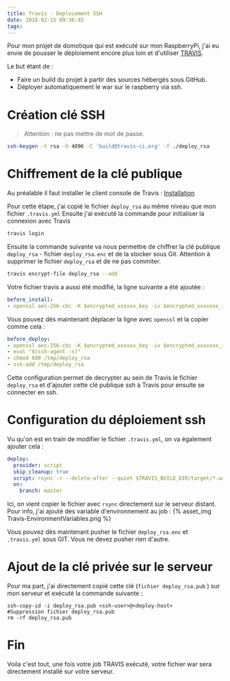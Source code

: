 ```yaml
---
title: Travis - Deploiement SSH
date: 2018-02-15 09:36:45
tags:
---
```


Pour mon projet de domotique qui est exécuté sur mon RaspberryPi, j'ai eu envie de pousser le déploiement encore plus loin et d'utiliser [TRAVIS](https://travis-ci.org/).

Le but étant de :
- Faire un build du projet à partir des sources hébergés sous GitHub.
- Déployer automatiquement le war sur le raspberry via ssh.


# Création clé SSH

> Attention : ne pas mettre de mot de passe.

```sh
ssh-keygen -t rsa -b 4096 -C 'build@travis-ci.org' -f ./deploy_rsa
```

# Chiffrement de la clé publique
Au préalable il faut installer le client console de Travis : [Installation](https://github.com/travis-ci/travis.rb#installation)

Pour cette étape, j'ai copié le fichier `deploy_rsa` au même niveau que mon fichier `.travis.yml`
Ensuite j'ai exécuté la commande pour initialiser la connexion avec Travis
```sh
travis login
```

Ensuite la commande suivante va nous permettre de chiffrer la clé publique `deploy_rsa` - fichier `deploy_rsa.enc` et de la stocker sous Git.
Attention à supprimer le fichier `deploy_rsa` et de ne pas commiter.
```sh
travis encrypt-file deploy_rsa --add
```
Votre fichier travis a aussi été modifié, la ligne suivante a été ajoutée :
```yml
before_install: 
- openssl aes-256-cbc -K $encrypted_xxxxxx_key -iv $encrypted_xxxxxxx_iv -in deploy_rsa.enc -out /tmp/deploy_rsa -d
```

Vous pouvez dès maintenant déplacer la ligne avec `openssl` et la copier comme cela :
```yml
before_deploy: 
- openssl aes-256-cbc -K $encrypted_xxxxxx_key -iv $encrypted_xxxxxxx_iv -in deploy_rsa.enc -out /tmp/deploy_rsa -d
- eval "$(ssh-agent -s)" 
- chmod 600 /tmp/deploy_rsa 
- ssh-add /tmp/deploy_rsa 
```
Cette configuration permet de decrypter au sein de Travis le fichier `deploy_rsa` et d'ajouter cette clé publique ssh à Travis pour ensuite se connecter en ssh.

# Configuration du déploiement ssh
Vu qu'on est en train de modifier le fichier `.travis.yml`, on va également ajouter cela :
```yml
deploy:
  provider: script
  skip_cleanup: true
  script: rsync -r --delete-after --quiet $TRAVIS_BUILD_DIR/target/*.war $ssh_user@$ssh_deploy_host:$ssh_dir
  on:
    branch: master
```
Ici, on vient copier le fichier avec `rsync` directement sur le serveur distant.
Pour info, j'ai ajouté des variable d'environnement au job :
{% asset_img Travis-EnvironmentVariables.png %}

Vous pouvez dès maintenant pusher le fichier `deploy_rsa.enc` et `.travis.yml` sous GIT. Vous ne devez pusher rien d'autre.


# Ajout de la clé privée sur le serveur

Pour ma part, j'ai directement copié cette clé (`fichier deploy_rsa.pub` ) sur mon serveur et exécuté la commande suivante :

```ssh
ssh-copy-id -i deploy_rsa.pub <ssh-user>@<deploy-host>
#Suppression fichier deploy_rsa.pub
rm -rf deploy_rsa.pub
```

# Fin

Voila c'est tout, une fois votre job TRAVIS exécuté, votre fichier war sera directement installé sur votre serveur.
